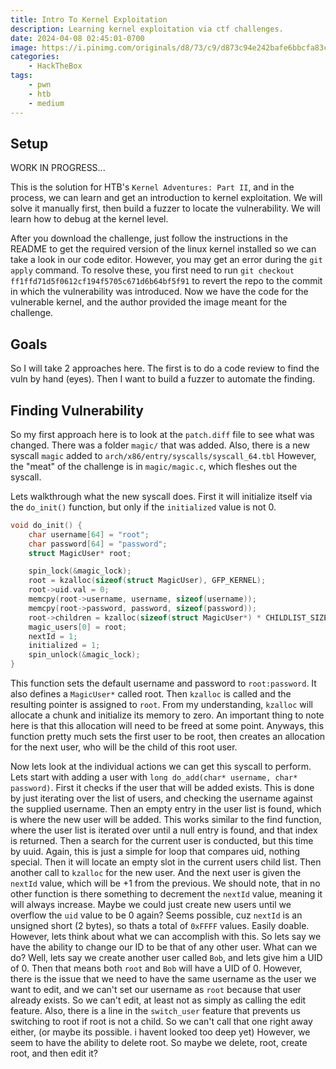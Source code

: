 ```yaml
---
title: Intro To Kernel Exploitation
description: Learning kernel exploitation via ctf challenges.
date: 2024-04-08 02:45:01-0700
image: https://i.pinimg.com/originals/d8/73/c9/d873c94e242bafe6bbcfa83cde3b8b42.jpg
categories:
    - HackTheBox
tags:
    - pwn
    - htb
    - medium
---
```


## Setup

WORK IN PROGRESS...

This is the solution for HTB's `Kernel Adventures: Part II`, and in the process, we can learn and get an introduction to kernel exploitation.
We will solve it manually first, then build a fuzzer to locate the vulnerability.
We will learn how to debug at the kernel level.

After you download the challenge, just follow the instructions in the README to get the required version of the linux kernel installed so we can take a look in our code editor.
However, you may get an error during the `git apply` command.
To resolve these, you first need to run `git checkout ff1ffd71d5f0612cf194f5705c671d6b64bf5f91` to revert the repo to the commit in which the vulnerability was introduced.
Now we have the code for the vulnerable kernel, and the author provided the image meant for the challenge.

## Goals

So I will take 2 approaches here.
The first is to do a code review to find the vuln by hand (eyes).
Then I want to build a fuzzer to automate the finding.

## Finding Vulnerability

So my first approach here is to look at the `patch.diff` file to see what was changed.
There was a folder `magic/` that was added.
Also, there is a new syscall `magic` added to `arch/x86/entry/syscalls/syscall_64.tbl`
However, the "meat" of the challenge is in `magic/magic.c`, which fleshes out the syscall.

Lets walkthrough what the new syscall does.
First it will initialize itself via the `do_init()` function, but only if the `initialized` value is not 0.

```c
void do_init() {
    char username[64] = "root";
    char password[64] = "password";
    struct MagicUser* root;

    spin_lock(&magic_lock);
    root = kzalloc(sizeof(struct MagicUser), GFP_KERNEL);
    root->uid.val = 0;
    memcpy(root->username, username, sizeof(username));
    memcpy(root->password, password, sizeof(password));
    root->children = kzalloc(sizeof(struct MagicUser*) * CHILDLIST_SIZE, GFP_KERNEL);
    magic_users[0] = root;
    nextId = 1;
    initialized = 1;
    spin_unlock(&magic_lock);
}
```

This function sets the default username and password to `root:password`.
It also defines a `MagicUser*` called root.
Then `kzalloc` is called and the resulting pointer is assigned to `root`.
From my understanding, `kzalloc` will allocate a chunk and initialize its memory to zero.
An important thing to note here is that this allocation will need to be freed at some point.
Anyways, this function pretty much sets the first user to be root, then creates an allocation for the next user, who will be the child of this root user.

Now lets look at the individual actions we can get this syscall to perform.
Lets start with adding a user with `long do_add(char* username, char* password)`.
First it checks if the user that will be added exists.
This is done by just iterating over the list of users, and checking the username against the supplied username.
Then an empty entry in the user list is found, which is where the new user will be added.
This works similar to the find function, where the user list is iterated over until a null entry is found, and that index is returned.
Then a search for the current user is conducted, but this time by uuid.
Again, this is just a simple for loop that compares uid, nothing special.
Then it will locate an empty slot in the current users child list.
Then another call to `kzalloc` for the new user.
And the next user is given the `nextId` value, which will be +1 from the previous.
We should note, that in no other function is there something to decrement the `nextId` value, meaning it will always increase.
Maybe we could just create new users until we overflow the `uid` value to be 0 again?
Seems possible, cuz `nextId` is an unsigned short (2 bytes), so thats a total of `0xFFFF` values.
Easily doable.
However, lets think about what we can accomplish with this.
So lets say we have the ability to change our ID to be that of any other user.
What can we do?
Well, lets say we create another user called `Bob`, and lets give him a UID of 0.
Then that means both `root` and `Bob` will have a UID of 0.
However, there is the issue that we need to have the same username as the user we want to edit, and we can't set our username as `root` because that user already exists.
So we can't edit, at least not as simply as calling the edit feature.
Also, there is a line in the `switch_user` feature that prevents us switching to root if root is not a child.
So we can't call that one right away either, (or maybe its possible. i havent looked too deep yet)
However, we seem to have the ability to delete root.
So maybe we delete, root, create root, and then edit it?

